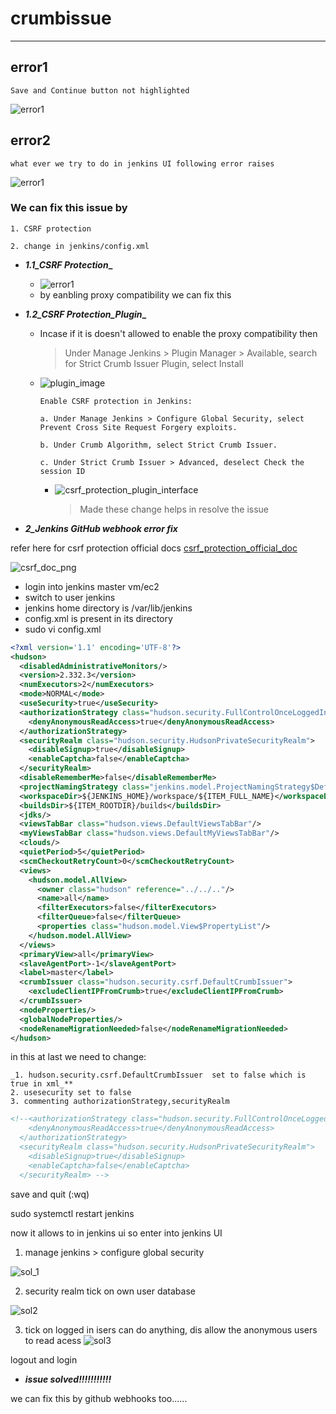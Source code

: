 # crumbissue

--------------

## error1

    Save and Continue button not highlighted
![error1](./images/error1.png)

## error2  

    what ever we try to do in jenkins UI following error raises
![error1](./images/error2.png)

### We can fix this issue by

    1. CSRF protection
    
    2. change in jenkins/config.xml

* **_1.1_CSRF Protection__**

  * ![error1](./images/error3.png)
  * by eanbling proxy compatibility we can fix this

* **_1.2_CSRF Protection_Plugin__**
  * Incase if it is doesn't allowed to enable the proxy compatibility then
    >Under Manage Jenkins > Plugin Manager > Available, search for Strict Crumb Issuer Plugin, select Install
  * ![plugin_image](./images/strict_crumb_issuer_plugin_install.png)

    ```
    Enable CSRF protection in Jenkins:

    a. Under Manage Jenkins > Configure Global Security, select Prevent Cross Site Request Forgery exploits.

    b. Under Crumb Algorithm, select Strict Crumb Issuer.

    c. Under Strict Crumb Issuer > Advanced, deselect Check the session ID
    ```

    * ![csrf_protection_plugin_interface](./images/jenkins_enable_csrf_strict.png)
        > Made these change helps in resolve the issue

* **_2_Jenkins GitHub webhook error fix_**

 refer here for csrf protection official docs
        [csrf_protection_official_doc](https://www.jenkins.io/doc/book/security/csrf-protection/)

![csrf_doc_png](./images/csrg_official_doc.png)

* login into jenkins master vm/ec2
* switch to user jenkins
* jenkins home directory is /var/lib/jenkins
* config.xml is present in its directory
* sudo vi config.xml

```xml
<?xml version='1.1' encoding='UTF-8'?>
<hudson>
  <disabledAdministrativeMonitors/>
  <version>2.332.3</version>
  <numExecutors>2</numExecutors>
  <mode>NORMAL</mode>
  <useSecurity>true</useSecurity>
  <authorizationStrategy class="hudson.security.FullControlOnceLoggedInAuthorizationStrategy">
    <denyAnonymousReadAccess>true</denyAnonymousReadAccess>
  </authorizationStrategy>
  <securityRealm class="hudson.security.HudsonPrivateSecurityRealm">
    <disableSignup>true</disableSignup>
    <enableCaptcha>false</enableCaptcha>
  </securityRealm>
  <disableRememberMe>false</disableRememberMe>
  <projectNamingStrategy class="jenkins.model.ProjectNamingStrategy$DefaultProjectNamingStrategy"/>
  <workspaceDir>${JENKINS_HOME}/workspace/${ITEM_FULL_NAME}</workspaceDir>
  <buildsDir>${ITEM_ROOTDIR}/builds</buildsDir>
  <jdks/>
  <viewsTabBar class="hudson.views.DefaultViewsTabBar"/>
  <myViewsTabBar class="hudson.views.DefaultMyViewsTabBar"/>
  <clouds/>
  <quietPeriod>5</quietPeriod>
  <scmCheckoutRetryCount>0</scmCheckoutRetryCount>
  <views>
    <hudson.model.AllView>
      <owner class="hudson" reference="../../.."/>
      <name>all</name>
      <filterExecutors>false</filterExecutors>
      <filterQueue>false</filterQueue>
      <properties class="hudson.model.View$PropertyList"/>
    </hudson.model.AllView>
  </views>
  <primaryView>all</primaryView>
  <slaveAgentPort>-1</slaveAgentPort>
  <label>master</label>
  <crumbIssuer class="hudson.security.csrf.DefaultCrumbIssuer">
    <excludeClientIPFromCrumb>true</excludeClientIPFromCrumb>
  </crumbIssuer>
  <nodeProperties/>
  <globalNodeProperties/>
  <nodeRenameMigrationNeeded>false</nodeRenameMigrationNeeded>
</hudson>
```

in this at last we need to change:

    _1. hudson.security.csrf.DefaultCrumbIssuer  set to false which is true in xml_**
    2. usesecurity set to false
    3. commenting authorizationStrategy,securityRealm

```xml
<!--<authorizationStrategy class="hudson.security.FullControlOnceLoggedInAuthorizationStrategy">
    <denyAnonymousReadAccess>true</denyAnonymousReadAccess>
  </authorizationStrategy>
  <securityRealm class="hudson.security.HudsonPrivateSecurityRealm">
    <disableSignup>true</disableSignup>
    <enableCaptcha>false</enableCaptcha>
  </securityRealm> -->
```

save and quit (:wq)

sudo systemctl restart jenkins

now it allows to in jenkins ui so enter into jenkins UI

1. manage jenkins > configure global security

![sol_1](./images/sol1.png)

2. security realm tick on own user database

![sol2](./images/sol2.png)

3. tick on logged in isers can do anything, dis allow the anonymous users to read acess
![sol3](./images/sol3.png)

logout and login

* _**issue solved!!!!!!!!!!!**_

we can fix this by github webhooks too......
